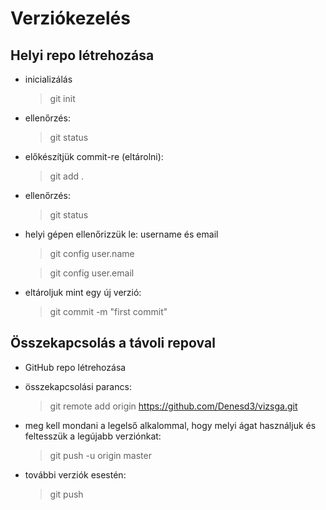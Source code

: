 # Verziókezelés
## Helyi repo létrehozása
- inicializálás
    > git init 
- ellenőrzés:
    > git status
- előkészítjük commit-re (eltárolni):
    > git add .
- ellenőrzés:
    > git status
- helyi gépen ellenőrizzük le: username és email
    >git config user.name 

    > git config user.email
- eltároljuk mint egy új verzió:
    > git commit -m "first commit"
## Összekapcsolás a távoli repoval
- GitHub repo létrehozása

- összekapcsolási parancs:
    > git remote add origin https://github.com/Denesd3/vizsga.git

- meg kell mondani a legelső alkalommal, hogy melyi ágat használjuk és feltesszük a legújabb verziónkat:
    > git push -u origin master

- további verziók esestén:
    > git push